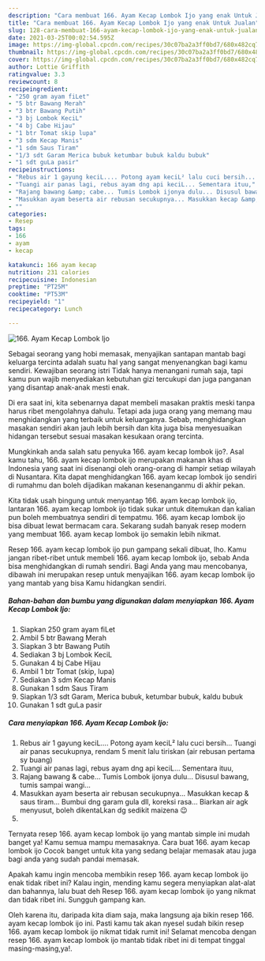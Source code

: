 ```yaml
---
description: "Cara membuat 166. Ayam Kecap Lombok Ijo yang enak Untuk Jualan"
title: "Cara membuat 166. Ayam Kecap Lombok Ijo yang enak Untuk Jualan"
slug: 128-cara-membuat-166-ayam-kecap-lombok-ijo-yang-enak-untuk-jualan
date: 2021-03-25T00:02:54.595Z
image: https://img-global.cpcdn.com/recipes/30c07ba2a3ff0bd7/680x482cq70/166-ayam-kecap-lombok-ijo-foto-resep-utama.jpg
thumbnail: https://img-global.cpcdn.com/recipes/30c07ba2a3ff0bd7/680x482cq70/166-ayam-kecap-lombok-ijo-foto-resep-utama.jpg
cover: https://img-global.cpcdn.com/recipes/30c07ba2a3ff0bd7/680x482cq70/166-ayam-kecap-lombok-ijo-foto-resep-utama.jpg
author: Lottie Griffith
ratingvalue: 3.3
reviewcount: 8
recipeingredient:
- "250 gram ayam fiLet"
- "5 btr Bawang Merah"
- "3 btr Bawang Putih"
- "3 bj Lombok KeciL"
- "4 bj Cabe Hijau"
- "1 btr Tomat skip lupa"
- "3 sdm Kecap Manis"
- "1 sdm Saus Tiram"
- "1/3 sdt Garam Merica bubuk ketumbar bubuk kaldu bubuk"
- "1 sdt guLa pasir"
recipeinstructions:
- "Rebus air 1 gayung keciL.... Potong ayam keciL² lalu cuci bersih... Tuangi air panas secukupnya, rendam 5 menit lalu tiriskan (air rebusan pertama sy buang)"
- "Tuangi air panas lagi, rebus ayam dng api keciL... Sementara ituu,"
- "Rajang bawang &amp; cabe... Tumis Lombok ijonya dulu... Disusul bawang, tumis sampai wangi..."
- "Masukkan ayam beserta air rebusan secukupnya... Masukkan kecap &amp; saus tiram... Bumbui dng garam gula dll, koreksi rasa... Biarkan air agk menyusut, boleh dikentaLkan dg sedikit maizena 😉"
- ""
categories:
- Resep
tags:
- 166
- ayam
- kecap

katakunci: 166 ayam kecap 
nutrition: 231 calories
recipecuisine: Indonesian
preptime: "PT25M"
cooktime: "PT53M"
recipeyield: "1"
recipecategory: Lunch

---
```



![166. Ayam Kecap Lombok Ijo](https://img-global.cpcdn.com/recipes/30c07ba2a3ff0bd7/680x482cq70/166-ayam-kecap-lombok-ijo-foto-resep-utama.jpg)

Sebagai seorang yang hobi memasak, menyajikan santapan mantab bagi keluarga tercinta adalah suatu hal yang sangat menyenangkan bagi kamu sendiri. Kewajiban seorang istri Tidak hanya menangani rumah saja, tapi kamu pun wajib menyediakan kebutuhan gizi tercukupi dan juga panganan yang disantap anak-anak mesti enak.

Di era  saat ini, kita sebenarnya dapat membeli masakan praktis meski tanpa harus ribet mengolahnya dahulu. Tetapi ada juga orang yang memang mau menghidangkan yang terbaik untuk keluarganya. Sebab, menghidangkan masakan sendiri akan jauh lebih bersih dan kita juga bisa menyesuaikan hidangan tersebut sesuai masakan kesukaan orang tercinta. 



Mungkinkah anda salah satu penyuka 166. ayam kecap lombok ijo?. Asal kamu tahu, 166. ayam kecap lombok ijo merupakan makanan khas di Indonesia yang saat ini disenangi oleh orang-orang di hampir setiap wilayah di Nusantara. Kita dapat menghidangkan 166. ayam kecap lombok ijo sendiri di rumahmu dan boleh dijadikan makanan kesenanganmu di akhir pekan.

Kita tidak usah bingung untuk menyantap 166. ayam kecap lombok ijo, lantaran 166. ayam kecap lombok ijo tidak sukar untuk ditemukan dan kalian pun boleh membuatnya sendiri di tempatmu. 166. ayam kecap lombok ijo bisa dibuat lewat bermacam cara. Sekarang sudah banyak resep modern yang membuat 166. ayam kecap lombok ijo semakin lebih nikmat.

Resep 166. ayam kecap lombok ijo pun gampang sekali dibuat, lho. Kamu jangan ribet-ribet untuk membeli 166. ayam kecap lombok ijo, sebab Anda bisa menghidangkan di rumah sendiri. Bagi Anda yang mau mencobanya, dibawah ini merupakan resep untuk menyajikan 166. ayam kecap lombok ijo yang mantab yang bisa Kamu hidangkan sendiri.

<!--inarticleads1-->

##### Bahan-bahan dan bumbu yang digunakan dalam menyiapkan 166. Ayam Kecap Lombok Ijo:

1. Siapkan 250 gram ayam fiLet
1. Ambil 5 btr Bawang Merah
1. Siapkan 3 btr Bawang Putih
1. Sediakan 3 bj Lombok KeciL
1. Gunakan 4 bj Cabe Hijau
1. Ambil 1 btr Tomat (skip, lupa)
1. Sediakan 3 sdm Kecap Manis
1. Gunakan 1 sdm Saus Tiram
1. Siapkan 1/3 sdt Garam, Merica bubuk, ketumbar bubuk, kaldu bubuk
1. Gunakan 1 sdt guLa pasir




<!--inarticleads2-->

##### Cara menyiapkan 166. Ayam Kecap Lombok Ijo:

1. Rebus air 1 gayung keciL.... Potong ayam keciL² lalu cuci bersih... Tuangi air panas secukupnya, rendam 5 menit lalu tiriskan (air rebusan pertama sy buang)
1. Tuangi air panas lagi, rebus ayam dng api keciL... Sementara ituu,
1. Rajang bawang &amp; cabe... Tumis Lombok ijonya dulu... Disusul bawang, tumis sampai wangi...
1. Masukkan ayam beserta air rebusan secukupnya... Masukkan kecap &amp; saus tiram... Bumbui dng garam gula dll, koreksi rasa... Biarkan air agk menyusut, boleh dikentaLkan dg sedikit maizena 😉
1. 




Ternyata resep 166. ayam kecap lombok ijo yang mantab simple ini mudah banget ya! Kamu semua mampu memasaknya. Cara buat 166. ayam kecap lombok ijo Cocok banget untuk kita yang sedang belajar memasak atau juga bagi anda yang sudah pandai memasak.

Apakah kamu ingin mencoba membikin resep 166. ayam kecap lombok ijo enak tidak ribet ini? Kalau ingin, mending kamu segera menyiapkan alat-alat dan bahannya, lalu buat deh Resep 166. ayam kecap lombok ijo yang nikmat dan tidak ribet ini. Sungguh gampang kan. 

Oleh karena itu, daripada kita diam saja, maka langsung aja bikin resep 166. ayam kecap lombok ijo ini. Pasti kamu tak akan nyesel sudah bikin resep 166. ayam kecap lombok ijo nikmat tidak rumit ini! Selamat mencoba dengan resep 166. ayam kecap lombok ijo mantab tidak ribet ini di tempat tinggal masing-masing,ya!.

